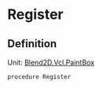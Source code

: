 # Register

## Definition

Unit: [Blend2D.Vcl.PaintBox](../index.md)

``` delphi
procedure Register
```

